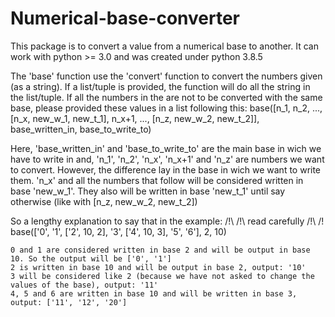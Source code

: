 # Numerical-base-converter

This package is to convert a value from a numerical base to another.
It can work with python >= 3.0 and was created under python 3.8.5

The 'base' function use the 'convert' function to convert the numbers given (as a string).
If a list/tuple is provided, the function will do all the string in the list/tuple.
If all the numbers in the are not to be converted with the same base, please provided these values in a list following this:
	base([n_1, n_2, ..., [n_x, new_w_1, new_t_1], n_x+1, ..., [n_z, new_w_2, new_t_2]], base_written_in, base_to_write_to)

Here, 'base_written_in' and 'base_to_write_to' are the main base in wich we have to write in and, 'n_1', 'n_2', 'n_x', 'n_x+1' and 'n_z' are numbers we want to convert.
However, the difference lay in the base in wich we want to write them.
	'n_x' and all the numbers that follow will be considered written in base 'new_w_1'.
They also will be written in base 'new_t_1' until say otherwise (like with [n_z, new_w_2, new_t_2])

So a lengthy explanation to say that in the example: /!\ /!\ read carefully /!\ /!\
		base(['0', '1', ['2', 10, 2], '3', ['4', 10, 3], '5', '6'], 2, 10)

	0 and 1 are considered written in base 2 and will be output in base 10. So the output will be ['0', '1']
	2 is written in base 10 and will be output in base 2, output: '10'
	3 will be considered like 2 (because we have not asked to change the values of the base), output: '11'
	4, 5 and 6 are written in base 10 and will be written in base 3, output: ['11', '12', '20']
